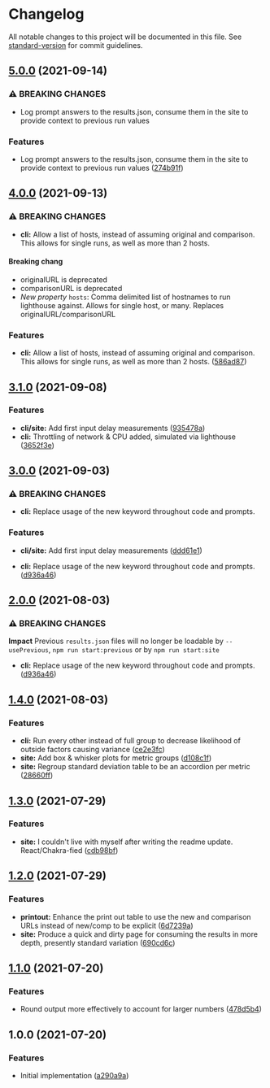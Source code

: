 # Changelog

All notable changes to this project will be documented in this file. See [standard-version](https://github.com/conventional-changelog/standard-version) for commit guidelines.

## [5.0.0](https://github.com/m3fawner/webperf-comparison/compare/v4.0.0...v5.0.0) (2021-09-14)


### ⚠ BREAKING CHANGES

* Log prompt answers to the results.json, consume them in the site to provide context to previous run values

### Features

* Log prompt answers to the results.json, consume them in the site to provide context to previous run values ([274b91f](https://github.com/m3fawner/webperf-comparison/commit/274b91f87b37538f423f29d5af436ce60b6793f6))

## [4.0.0](https://github.com/m3fawner/webperf-comparison/compare/v3.1.0...v4.0.0) (2021-09-13)


### ⚠ BREAKING CHANGES

* **cli:** Allow a list of hosts, instead of assuming original and comparison. This allows for single runs, as well as more than 2 hosts.

#### Breaking chang
* originalURL is deprecated
* comparisonURL is deprecated
* *New property* `hosts`: Comma delimited list of hostnames to run lighthouse against. Allows for single host, or many. Replaces originalURL/comparisonURL

### Features

* **cli:** Allow a list of hosts, instead of assuming original and comparison. This allows for single runs, as well as more than 2 hosts. ([586ad87](https://github.com/m3fawner/webperf-comparison/commit/586ad879a8bd5d6434e316cee07eb189b7b17131))

## [3.1.0](https://github.com/m3fawner/webperf-comparison/compare/v1.4.0...v3.1.0) (2021-09-08)


### Features

* **cli/site:** Add first input delay measurements ([935478a](https://github.com/m3fawner/webperf-comparison/commit/935478aca13892db9abd600f00454b5d91df7d13))
* **cli:** Throttling of network & CPU added, simulated via lighthouse ([3652f3e](https://github.com/m3fawner/webperf-comparison/commit/3652f3eaee4288bf1d51fff5ae2944946dd83338))

## [3.0.0](https://github.com/m3fawner/webperf-comparison/compare/v1.4.0...v3.0.0) (2021-09-03)


### ⚠ BREAKING CHANGES

* **cli:** Replace usage of the new keyword throughout code and prompts.

### Features

* **cli/site:** Add first input delay measurements ([ddd61e1](https://github.com/m3fawner/webperf-comparison/commit/ddd61e1b7eef0f494d3bb9deb9d030f1f5068400))


* **cli:** Replace usage of the new keyword throughout code and prompts. ([d936a46](https://github.com/m3fawner/webperf-comparison/commit/d936a469fc9f4c8f59da85b74cf06d2c22b4bf8b))

## [2.0.0](https://github.com/m3fawner/webperf-comparison/compare/v1.4.0...v2.0.0) (2021-08-03)


### ⚠ BREAKING CHANGES

**Impact** Previous `results.json` files will no longer be loadable by `--usePrevious`, `npm run start:previous` or by `npm run start:site`

* **cli:** Replace usage of the new keyword throughout code and prompts. ([d936a46](https://github.com/m3fawner/webperf-comparison/commit/d936a469fc9f4c8f59da85b74cf06d2c22b4bf8b))

## [1.4.0](https://github.com/m3fawner/webperf-comparison/compare/v1.3.0...v1.4.0) (2021-08-03)


### Features

* **cli:** Run every other instead of full group to decrease likelihood of outside factors causing variance ([ce2e3fc](https://github.com/m3fawner/webperf-comparison/commit/ce2e3fc2e527489724a35e8a08af05be6fa74582))
* **site:** Add box & whisker plots for metric groups ([d108c1f](https://github.com/m3fawner/webperf-comparison/commit/d108c1f27ad13cdb9435fa144499586377498c70))
* **site:** Regroup standard deviation table to be an accordion per metric ([28660ff](https://github.com/m3fawner/webperf-comparison/commit/28660ff179483d8995d1e7140575e59c58e40de3))

## [1.3.0](https://github.com/m3fawner/webperf-comparison/compare/v1.2.0...v1.3.0) (2021-07-29)


### Features

* **site:** I couldn't live with myself after writing the readme update. React/Chakra-fied ([cdb98bf](https://github.com/m3fawner/webperf-comparison/commit/cdb98bfe879417b6170de20d58f0c11f09b52cc1))

## [1.2.0](https://github.com/m3fawner/webperf-comparison/compare/v1.1.0...v1.2.0) (2021-07-29)


### Features

* **printout:** Enhance the print out table to use the new and comparison URLs instead of new/comp to be explicit ([6d7239a](https://github.com/m3fawner/webperf-comparison/commit/6d7239ac17a946993c7e04e6f3d53b879f2ee7f0))
* **site:** Produce a quick and dirty page for consuming the results in more depth, presently standard variation ([690cd6c](https://github.com/m3fawner/webperf-comparison/commit/690cd6c4ca0f248dd09a746dc2ff55fe182ed1cf))

## [1.1.0](https://github.com/m3fawner/webperf-comparison/compare/v1.0.0...v1.1.0) (2021-07-20)


### Features

* Round output more effectively to account for larger numbers ([478d5b4](https://github.com/m3fawner/webperf-comparison/commit/478d5b499dd6e4570b7037bfb50e364542621e0b))

## 1.0.0 (2021-07-20)


### Features

* Initial implementation ([a290a9a](https://github.com/m3fawner/webperf-comparison/commit/a290a9afbc5959fc0e728b8eeb91c9ee174740eb))
